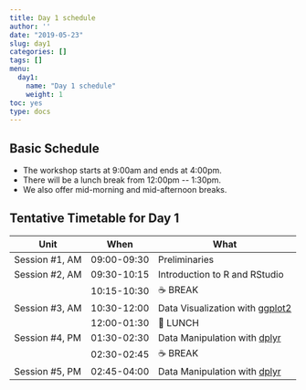 ```yaml
---
title: Day 1 schedule
author: ''
date: "2019-05-23"
slug: day1
categories: []
tags: []
menu:
  day1:
    name: "Day 1 schedule"
    weight: 1
toc: yes
type: docs
---
```


## Basic Schedule

* The workshop starts at 9:00am and ends at 4:00pm.
* There will be a lunch break from 12:00pm -- 1:30pm.
* We also offer mid-morning and mid-afternoon breaks.

## Tentative Timetable for Day 1

| Unit           | When          | What                                                             |
|----------------|---------------|------------------------------------------------------------------|
| Session #1, AM | 09:00-09:30   | Preliminaries                                                    |
| Session #2, AM | 09:30-10:15   | Introduction to R and RStudio                                    |
|                | 10:15-10:30   | :coffee: BREAK                                                   |
| Session #3, AM | 10:30-12:00   | Data Visualization with [ggplot2](https://ggplot2.tidyverse.org) |
|                | 12:00-01:30   | :fork_and_knife: LUNCH                                           |
| Session #4, PM | 01:30-02:30   | Data Manipulation with [dplyr](https://dplyr.tidyverse.org)      |
|                | 02:30-02:45   | :coffee: BREAK                                                   |
| Session #5, PM | 02:45-04:00   | Data Manipulation with [dplyr](https://dplyr.tidyverse.org)      |
